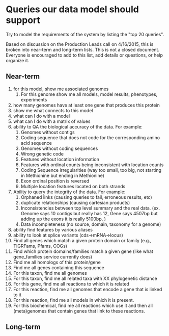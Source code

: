# Queries our data model should support

Try to model the requirements of the system by listing the "top 20 queries".

Based on discussion on the Production Leads call on 4/16/2015, this is broken
into near-term and long-term lists.
This is not a closed document. Everyone is encouraged to add to this list, add details or questions, or help
organize it.

## Near-term

1. for this model, show me associated genomes
    1. For this genome show me all models, model results, phenotypes, experiments
2. how many genomes have at least one gene that produces this protein
3. show me what connects to this model
4. what can I do with a model
5. what can I do with a matrix of values
6. ability to QA the biological accuracy of the data. For example: 
    1. Genomes without contigs
    2. Coding sequence that does not code for the corresponding amino acid sequence
    3. Genomes without coding sequences
    4. Wrong genetic code
    5. Features without location information
    6. Features with ordinal counts being inconsistent with location counts 
    7. Coding Sequence irregularities (way too small, too big, not starting in Methionine but ending in Methionine)
    8. Exon ordinal position is reversed
    9. Multiple location features located on both strands
7. Ability to query the integrity of the data. For example: 
    1. Orphaned links (causing queries to fail, erroneous results, etc)
    2. duplicate relationships (causing cartesian products)
    3. Inconsistencies between top level summary and the real data. (ex. Genome says 10 contigs but really has 12, Gene says 4507bp but adding up the exons it is really 5100bp, )
    4. Data incompleteness (no source, domain, taxonomy for a genome)
8. ability find features by various aliases
9. ability to look at splice variants (cds->mRNA->locus)
10. Find all genes which match a given protein domain or family (e.g., TIGRFams, Pfams, COGs)
11. Find which protein domains/families match a given gene (like what gene_families service currently does)
10. Find me all homologs of this protein/gene
11. Find me all genes containing this sequence
12. For this taxon, find me all genomes
13. For this taxon, find me all related taxa with XX phylogenetic distance
14. For this gene, find me all reactions to which it is related
15. For this reaction, find me all genomes that encode a gene that is linked to it
16. For this reaction, find me all models in which it is present. 
17. For this biochemical, find me all reactions which use it and then all (meta)genomes that contain genes that link to these reactions.

## Long-term
